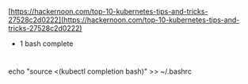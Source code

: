 [https://hackernoon.com/top-10-kubernetes-tips-and-tricks-27528c2d0222](https://hackernoon.com/top-10-kubernetes-tips-and-tricks-27528c2d0222)

- 1  bash complete

#
echo "source <(kubectl completion bash)" >> ~/.bashrc
